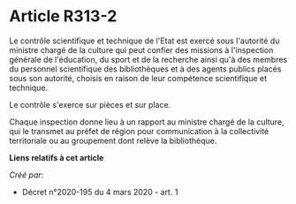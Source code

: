 # Article R313-2

Le contrôle scientifique et technique de l'Etat est exercé sous l'autorité du ministre chargé de la culture qui peut confier
des missions à l'inspection générale de l'éducation, du sport et de la recherche ainsi qu'à des membres du personnel
scientifique des bibliothèques et à des agents publics placés sous son autorité, choisis en raison de leur compétence
scientifique et technique.

Le contrôle s'exerce sur pièces et sur place.

Chaque inspection donne lieu à un rapport au ministre chargé de la culture, qui le transmet au préfet de région pour
communication à la collectivité territoriale ou au groupement dont relève la bibliothèque.

**Liens relatifs à cet article**

_Créé par_:

  - Décret n°2020-195 du 4 mars 2020 - art. 1
